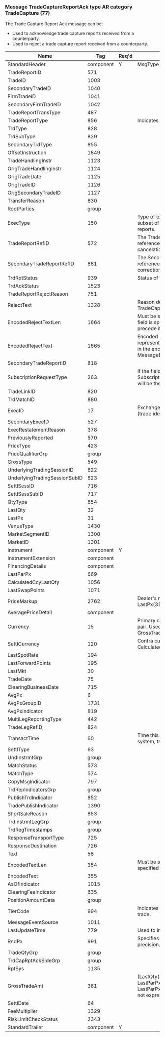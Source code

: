 ### Message TradeCaptureReportAck type AR category TradeCapture (77)

The Trade Capture Report Ack message can be:
- Used to acknowledge trade capture reports received from a counterparty.
- Used to reject a trade capture report received from a counterparty.

| Name                          | Tag       | Req'd | Documentation                                                                                                                               |
|-------------------------------|-----------|----------|-------------------------------------------------------------------------------------------------------------------------------|
| StandardHeader                | component |   Y   | MsgType = AR                                                                                                                               |
| TradeReportID                 | 571       |       |                                                                                                                                |
| TradeID                       | 1003      |       |                                                                                                                                |
| SecondaryTradeID              | 1040      |       |                                                                                                                                |
| FirmTradeID                   | 1041      |       |                                                                                                                                |
| SecondaryFirmTradeID          | 1042      |       |                                                                                                                                |
| TradeReportTransType          | 487       |       |                                                                                                                                |
| TradeReportType               | 856       |       | Indicates action to take on trade.                                                                                                                 |
| TrdType                       | 828       |       |                                                                                                                                |
| TrdSubType                    | 829       |       |                                                                                                                                |
| SecondaryTrdType              | 855       |       |                                                                                                                                |
| OffsetInstruction             | 1849      |       |                                                                                                                                |
| TradeHandlingInstr            | 1123      |       |                                                                                                                                |
| OrigTradeHandlingInstr        | 1124      |       |                                                                                                                                |
| OrigTradeDate                 | 1125      |       |                                                                                                                                |
| OrigTradeID                   | 1126      |       |                                                                                                                                |
| OrigSecondaryTradeID          | 1127      |       |                                                                                                                                |
| TransferReason                | 830       |       |                                                                                                                                |
| RootParties                   | group     |       |                                                                                                                                |
| ExecType                      | 150       |       | Type of execution being reported. Uses subset of ExecType(150) for trade capture reports.                                                          |
| TradeReportRefID              | 572       |       | The TradeReportID(571) that is being referenced for trade correction or cancelation.                                                               |
| SecondaryTradeReportRefID     | 881       |       | The SecondaryTradeReportID that is being referenced for some action, such as correction or cancellation                                            |
| TrdRptStatus                  | 939       |       | Status of trade report.                                                                                                                            |
| TrdAckStatus                  | 1523      |       |                                                                                                                                |
| TradeReportRejectReason       | 751       |       |                                                                                                                                |
| RejectText                    | 1328      |       | Reason description for rejecting the TradeCaptureReport(35=AE).                                                                                    |
| EncodedRejectTextLen          | 1664      |       | Must be set if EncodedRejectText(1665) field is specified and must immediately precede it.                                                         |
| EncodedRejectText             | 1665      |       | Encoded (non-ASCII characters) representation of the RejectText(1328) field in the encoded format specified via the MessageEncoding(347) field.    |
| SecondaryTradeReportID        | 818       |       |                                                                                                                                |
| SubscriptionRequestType       | 263       |       | If the field is absent, SubscriptionRequestType(263)=0(Snapshot) will be the default.                                                              |
| TradeLinkID                   | 820       |       |                                                                                                                                |
| TrdMatchID                    | 880       |       |                                                                                                                                |
| ExecID                        | 17        |       | Exchanged assigned execution identifier (trade identifier).                                                                                        |
| SecondaryExecID               | 527       |       |                                                                                                                                |
| ExecRestatementReason         | 378       |       |                                                                                                                                |
| PreviouslyReported            | 570       |       |                                                                                                                                |
| PriceType                     | 423       |       |                                                                                                                                |
| PriceQualifierGrp             | group     |       |                                                                                                                                |
| CrossType                     | 549       |       |                                                                                                                                |
| UnderlyingTradingSessionID    | 822       |       |                                                                                                                                |
| UnderlyingTradingSessionSubID | 823       |       |                                                                                                                                |
| SettlSessID                   | 716       |       |                                                                                                                                |
| SettlSessSubID                | 717       |       |                                                                                                                                |
| QtyType                       | 854       |       |                                                                                                                                |
| LastQty                       | 32        |       |                                                                                                                                |
| LastPx                        | 31        |       |                                                                                                                                |
| VenueType                     | 1430      |       |                                                                                                                                |
| MarketSegmentID               | 1300      |       |                                                                                                                                |
| MarketID                      | 1301      |       |                                                                                                                                |
| Instrument                    | component |   Y   |                                                                                                                                |
| InstrumentExtension           | component |       |                                                                                                                                |
| FinancingDetails              | component |       |                                                                                                                                |
| LastParPx                     | 669       |       |                                                                                                                                |
| CalculatedCcyLastQty          | 1056      |       |                                                                                                                                |
| LastSwapPoints                | 1071      |       |                                                                                                                                |
| PriceMarkup                   | 2762      |       | Dealer's markup of market price to LastPx(31).                                                                                                     |
| AveragePriceDetail            | component |       |                                                                                                                                |
| Currency                      | 15        |       | Primary currency of the specified currency pair. Used to qualify LastQty(32) and GrossTradeAmout(381).                                             |
| SettlCurrency                 | 120       |       | Contra currency of the deal. Used to qualify CalculatedCcyLastQty(1056).                                                                           |
| LastSpotRate                  | 194       |       |                                                                                                                                |
| LastForwardPoints             | 195       |       |                                                                                                                                |
| LastMkt                       | 30        |       |                                                                                                                                |
| TradeDate                     | 75        |       |                                                                                                                                |
| ClearingBusinessDate          | 715       |       |                                                                                                                                |
| AvgPx                         | 6         |       |                                                                                                                                |
| AvgPxGroupID                  | 1731      |       |                                                                                                                                |
| AvgPxIndicator                | 819       |       |                                                                                                                                |
| MultiLegReportingType         | 442       |       |                                                                                                                                |
| TradeLegRefID                 | 824       |       |                                                                                                                                |
| TransactTime                  | 60        |       | Time this message was issued by matching system, trading system or counterparty.                                                                   |
| SettlType                     | 63        |       |                                                                                                                                |
| UndInstrmtGrp                 | group     |       |                                                                                                                                |
| MatchStatus                   | 573       |       |                                                                                                                                |
| MatchType                     | 574       |       |                                                                                                                                |
| CopyMsgIndicator              | 797       |       |                                                                                                                                |
| TrdRepIndicatorsGrp           | group     |       |                                                                                                                                |
| PublishTrdIndicator           | 852       |       |                                                                                                                                |
| TradePublishIndicator         | 1390      |       |                                                                                                                                |
| ShortSaleReason               | 853       |       |                                                                                                                                |
| TrdInstrmtLegGrp              | group     |       |                                                                                                                                |
| TrdRegTimestamps              | group     |       |                                                                                                                                |
| ResponseTransportType         | 725       |       |                                                                                                                                |
| ResponseDestination           | 726       |       |                                                                                                                                |
| Text                          | 58        |       |                                                                                                                                |
| EncodedTextLen                | 354       |       | Must be set if EncodedText(355) field is specified and must immediately precede it.                                                                |
| EncodedText                   | 355       |       |                                                                                                                                |
| AsOfIndicator                 | 1015      |       |                                                                                                                                |
| ClearingFeeIndicator          | 635       |       |                                                                                                                                |
| PositionAmountData            | group     |       |                                                                                                                                |
| TierCode                      | 994       |       | Indicates the algorithm (tier) used to match a trade.                                                                                              |
| MessageEventSource            | 1011      |       |                                                                                                                                |
| LastUpdateTime                | 779       |       | Used to indicate reports after a specific time.                                                                                                    |
| RndPx                         | 991       |       | Specifies the rounded price to quoted precision.                                                                                                   |
| TradeQtyGrp                   | group     |       |                                                                                                                                |
| TrdCapRptAckSideGrp           | group     |       |                                                                                                                                |
| RptSys                        | 1135      |       |                                                                                                                                |
| GrossTradeAmt                 | 381       |       | (LastQty(32) * LastPx(31) or LastParPx(669)). For Fixed Income, LastParPx(669) is used when LastPx(31) is not expressed as "percent of par" price. |
| SettlDate                     | 64        |       |                                                                                                                                |
| FeeMultiplier                 | 1329      |       |                                                                                                                                |
| RiskLimitCheckStatus          | 2343      |       |                                                                                                                                |
| StandardTrailer               | component |   Y   |                                                                                                                                |

